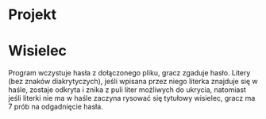 # Projekt
# Wisielec
Program wczystuje hasła z dołączonego pliku, gracz zgaduje hasło. Litery (bez znaków diakrytyczych), jeśli wpisana przez niego literka znajduje się w haśle, zostaje odkryta i znika z puli liter możliwych do ukrycia, natomiast jeśli literki nie ma w haśle zaczyna rysować się tytułowy wisielec, gracz ma 7 prób na odgadnięcie hasła.

